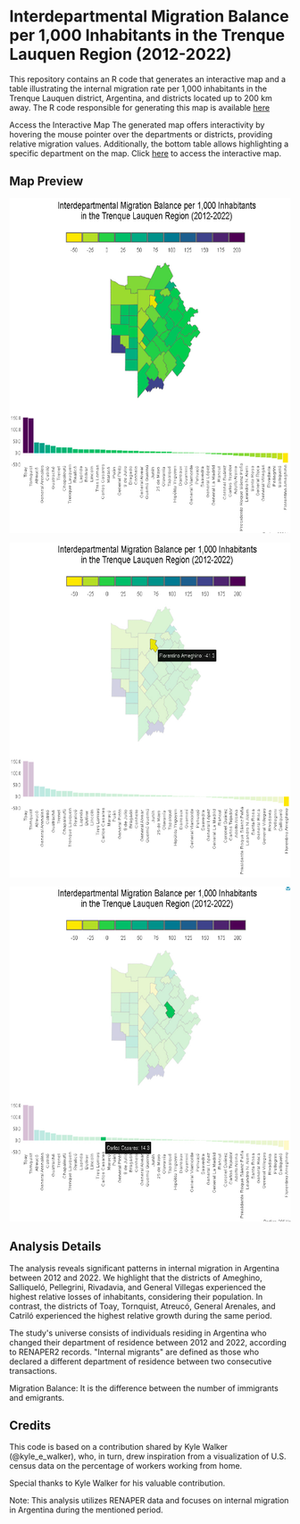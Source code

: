 # Interdepartmental Migration Balance per 1,000 Inhabitants in the Trenque Lauquen Region (2012-2022)

This repository contains an R code that generates an interactive map and a table illustrating the internal migration rate per 1,000 inhabitants in the Trenque Lauquen district, Argentina, and districts located up to 200 km away.
The R code responsible for generating this map is available [here](https://github.com/marcoscarloseduardo/renaper-chart-map/blob/main/main.R)

Access the Interactive Map
The generated map offers interactivity by hovering the mouse pointer over the departments or districts, providing relative migration values. Additionally, the bottom table allows highlighting a specific department on the map.
Click [here](https://marcoscarloseduardo.github.io/) to access the interactive map.

## Map Preview
<p align="center">
  <img width="600" height="600" src="chart-map-01.jpg" alt = "interactive chart-map">
</p>

<p align="center">
  <img width="600" height="600" src="chart-map-02.jpg", alt = "interactive map">
</p>

<p align="center">
  <img width="600" height="600" src="chart-map-03.jpg", alt = "interactive chart">
</p>

## Analysis Details
The analysis reveals significant patterns in internal migration in Argentina between 2012 and 2022. We highlight that the districts of Ameghino, Salliqueló, Pellegrini, Rivadavia, and General Villegas experienced the highest relative losses of inhabitants, considering their population. In contrast, the districts of Toay, Tornquist, Atreucó, General Arenales, and Catriló experienced the highest relative growth during the same period.

The study's universe consists of individuals residing in Argentina who changed their department of residence between 2012 and 2022, according to RENAPER2 records. "Internal migrants" are defined as those who declared a different department of residence between two consecutive transactions.

Migration Balance: It is the difference between the number of immigrants and emigrants.

## Credits
This code is based on a contribution shared by Kyle Walker (@kyle_e_walker), who, in turn, drew inspiration from a visualization of U.S. census data on the percentage of workers working from home.

Special thanks to Kyle Walker for his valuable contribution.

Note: This analysis utilizes RENAPER data and focuses on internal migration in Argentina during the mentioned period.
